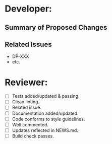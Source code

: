 # Developer:

<!---
**START HERE:**
1. All work in this PR should be reflected in a ticket(s) in Jira (Core Team) or GitHub (guests).
2. Update NEWS.md with changes.
3. Complete the below.
4. Assign Scott Jackson, Jason Pickering, or Sam Garman as Reviewer.
-->

## Summary of Proposed Changes
<!--- Bulleted description of what this code changes, adds, removes, or resolves in the package
- Adds functionality to allow...
- Resolves bug associated with...
- Removes redundant code in...
-->

## Related Issues
- DP-XXX
- etc.

<!---
## Use GH labels (->) to indicate:
- Affected cycle (`cycle:`)
- Affected Tool (`tool:`)
- Affected Process Elements (`process:`)
- Types of changes (`type:`)
-->


# Reviewer:
- [ ] Tests added/updated & passing.
- [ ] Clean linting.
- [ ] Related issue.
- [ ] Documentation added/updated.
- [ ] Code conforms to style guidelines.
- [ ] Well commented.
- [ ] Updates reflected in NEWS.md.
- [ ] Build check passes.

